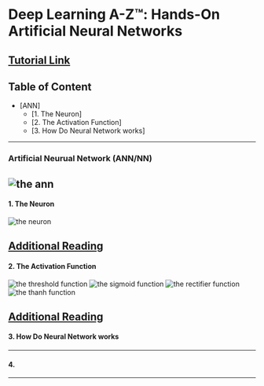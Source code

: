 # Deep Learning A-Z™: Hands-On Artificial Neural Networks

[Tutorial Link](https://www.udemy.com/course/deeplearning/learn/lecture/6747425#overview)
---
## Table of Content
- [ANN]
  - [1. The Neuron]
  - [2. The Activation Function]
  - [3. How Do Neural Network works]



---
### Artificial Neurual Network (ANN/NN)

![the ann](https://i.stack.imgur.com/UrGrT.png)
---

#### 1. The Neuron
![the neuron](https://miro.medium.com/max/1400/1*hkYlTODpjJgo32DoCOWN5w.png)

[Additional Reading](http://yann.lecun.com/exdb/publis/pdf/lecun-98b.pdf)
---

#### 2. The Activation Function

![the threshold function](https://sds-platform-private.s3-us-east-2.amazonaws.com/uploads/50_blog_image_2.png)
![the sigmoid function](https://sds-platform-private.s3-us-east-2.amazonaws.com/uploads/50_blog_image_3.png)
![the rectifier function](https://sds-platform-private.s3-us-east-2.amazonaws.com/uploads/50_blog_image_4.png)
![the thanh function](https://sds-platform-private.s3-us-east-2.amazonaws.com/uploads/50_blog_image_5.png)

[Additional Reading](https://proceedings.mlr.press/v15/glorot11a/glorot11a.pdf)
---

#### 3. How Do Neural Network works
---

#### 4. 
---
